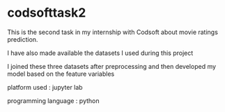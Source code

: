 # codsofttask2

This is the second task in my internship with Codsoft about movie ratings prediction.

I have also made available the datasets I used during this project

I joined these three datasets after preprocessing and then developed my model based on the feature variables

platform used : jupyter lab

programming language : python
